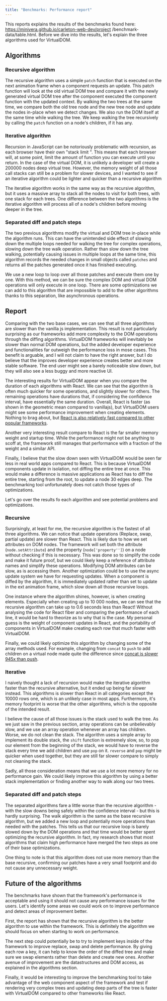 ```yaml
---
title: "Benchmarks: Performance report"
---
```


This reports explains the results of the benchmarks found here: https://minivera.github.io/carleton-web-dev/project
/benchmark-data/table.html. Before we dive into the results, let's explain the three algorithms used for VirtualDOM.

## Algorithms
### Recursive algorithm
The recursive algorithm uses a simple `patch` function that is executed on the next animation frame when a component
 requests an update. This patch function will look at the old virtual DOM tree and compare it with the newly
 generated virtual DOM tree after the component executed the component function with the updated context. By walking
 the two trees at the same time, we compare both the old tree node and the new tree node and update the nodes in-place
 when we detect changes. We also run the DOM itself at the same time while walking the tree. We keep walking
 the tree recursively by calling the `patch` function on a node's children, if it has any.

### Iterative algorithm
Recursion in JavaScript can be notoriously problematic with recursion, as each browser have their own "stack limit
". This means that each browser will, at some point, limit the amount of function you can execute until you return.
In the case of the virtual DOM, it is unlikely a developer will create a 200000 nodes deep virtual tree. However,
the memory weight of all those call stacks can still be a problem for slower devices, and I wanted to see if an
 iterative algorithm could be lighter and quicker than a recursive algorithm

The iterative algorithm works in the same way as the recursive algorithm, but it uses a massive array to stack all
 the nodes to visit for both trees, with one stack for each trees. One difference between the two algorithms is the
 iterative algorithm will process all of a node's children before moving deeper in the tree.

### Separated diff and patch steps
The two previous algorithms modify the virtual and DOM tree in-place while the algorithm runs. This can have the
 unintended side effect of slowing down the multiple loops needed for walking the tree for complex operations, 
 slowing down the tree walk operation. Rather than slow down the tree walking, potentially causing issues in
 multiple loops at the same time, this algorithm records the needed changes in small objects called `patches` and
 returns all the patches generated once it has finished executing.

We use a new loop to loop over all those patches and execute them one by one. With this method, we can be sure
 the complex DOM and virtual DOM operations will only execute in one loop. There are some optimizations we can add to
 this algorithm that are impossible to add to the other algorithms thanks to this separation, like asynchronous
 operations.

## Report
Comparing with the two base cases, we can see that all three algorithms are slower than the vanilla js implementation.
This result is not particularly surprising as our frameworks add more complexity to the DOM operations through the
 diffing algorithms. VirtualDOM frameworks will inevitably be slower than normal DOM operations, but the added
 developer experience and functionalities far outweigh the performance loss in mose cases. This benefit is arguable,
 and I will not claim to have the right answer, but I do believe that the improves developer experience creates better
 and more stable software. The end user might see a barely noticeable slow down, but they will also see a less buggy
 and more reactive UI.

The interesting results for VirtualDOM appear when you compare the duration of each algorithms with React. We can see
 that the algorithm is often much quicker for some operations, and slightly slower for others. The remaining operations
 have durations that, if considering the confidence interval, have essentially the same duration. Overall, React is
 faster (as shown in the geometric mean compared to vanillajs), but VirtualDOM users might see some performance
 improvement when creating elements. Nothing to brag about, but [React is also relatively fast compared to other
 popular frameworks](https://krausest.github.io/js-framework-benchmark/2020/table_chrome_84.0.4147.89.html).

Another very interesting result compare to React is the far smaller memory weight and startup time. While the
 performance might not be anything to scoff at, the framework still manages that performance with a fraction of the
 weight and a similar API.

Finally, I believe that the slow down seen with VirtualDOM would be seen far less in real world apps compared to
 React. This is because VirtualDOM components update in isolation, not diffing the entire tree at once. This would
 make a difference is massive applications as React has to diff the entire tree, starting from the root, to update a
 node 30 edges deep. The benchmarking tool unfortunately does not catch those types of optimizations.

Let's go over the results fo each algorithm and see potential problems and optimizations.

### Recursive
Surprisingly, at least for me, the recursive algorithm is the fastest of all three algorithms. We can notice that
 update operations (Replace, swap, partial update) are slower than React. This is likely due to how we set attributes
 on DOM nodes. The framework will set both the attribute (`node.setAttribute`) and the property (`node['property'']`)
 on a node without checking if this is necessary. This was done so to simplify the code and make it future proof, but
 we could likely keep a reference of attribute names and simplify these operations. Modifying DOM attributes can be
 slow, as is accessing them. Another optimization could be to use the async update system we have for requesting
 updates. When a component is diffed by the algorithm, it is immediately updated rather than set to update in the
 ext animation frame, which slow down all those recursive loops.

One instance where the algorithm shines, however, is when creating elements. Especially when creating up to 10 000
 nodes, we can see that the recursive algorithm can take up to 0.6 seconds less than React! Without analysing the
 code for React fiber and comparing the performance of each line, it would be hard to theorize as to why that is the
 case. My personal guess is the weight of component updates in React, and the portability of components in VirtualDOM
 make creating each row that much faster with VirtualDOM.

Finally, we could likely optimize this algorithm by changing some of the array methods used. For example, changing
 from `concat` to `push` to add children on a virtual node made quite the difference since [concat is slower 945x
 than push](https://dev.to/uilicious/javascript-array-push-is-945x-faster-than-array-concat-1oki).

### Iterative
I naively thought a lack of recursion would make the iterative algorithm faster than the recursive alternative,
but it ended up being far slower instead. This algorithms is slower than React in all categories except the 10000
 rows one, which is an unlikely case in most apps. Furthermore, it's memory footprint is worse that the other
 algorithms, which is the opposite of the intended result.

I believe the cause of all those issues is the stack used to walk the tree. As we just saw in the previous section,
array operations can be unbelievably slow, and we use an array operation whenever an array has children. Worse, we do
 not clean the stack. The algorithm uses a simple array to implement its double stack, the `shift` function is
 extremely slow, so, to pop our element from the beginning of the stack, we would have to reverse the stack every tme
 we add children and use `pop` on it. `reverse` and `pop` might be quicker when used together, but they are still far
 slower compare to simply not cleaning the stack.

Sadly, all those consideration means that we use a lot more memory for no performance gain. We could likely improve
 this algorithm by using a better stack implementation or finding another way to walk along our two trees.

### Separated diff and patch steps
The separated algorithms fare a little worse than the recursive algorithm - with the slow downs being safely within
 the confidence interval - but this is hardly surprising. The walk algorithm is the same as the base recursive
 algorithm, but we added a new loop and potentially more operations than needed with the patches. This tells us that
 our recursive loop is barely slowed down by the DOM operations and that time would be better spent optimizing the
 recursive algorithm. In fact, my research shows that most algorithms that claim high performance have merged the
 two steps as one of their base optimizations.

One thing to note is that this algorithm does not use more memory than the base recursive, confirming our
 patches have a very small footprint and do not cause any unnecessary weight.
 
## Future of the algorithms
The benchmarks have shown that the framework's performance is acceptable and using it should not cause any
 performance issues for the users. Let's identify some areas we could work on to improve performance and detect areas
 of improvement better.

First, the report has shown that the recursive algorithm is the better algorithm to use within the framework. This is
 definitely the algorithm we should focus on when starting to work on performance.

The next step could potentially be to try to implement keys inside of the framework to improve replace, swap and
 delete performance. By giving each row a key, it can help to know the order of the diffed tree and make sure we swap
 elements rather than delete and create new ones. Another avenue of improvement are the datastructures and DOM access,
 as explained in the algorithms section.

Finally, it would be interesting to improve the benchmarking tool to take advantage of the web component aspect of
 the framework and test if rendering very complex trees and updating deep parts of the tree is faster with VirtualDOM
 compared to other frameworks like React.
